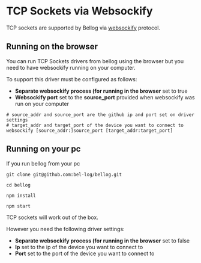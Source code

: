 # TCP Sockets via Websockify

TCP sockets are supported by Bellog via [websockify](https://github.com/novnc/websockify) protocol.

## Running on the browser

You can run TCP Sockets drivers from bellog using the browser but you need to have websockify running on your computer.

To support this driver must be configured as follows:

* **Separate websockify process (for running in the browser** set to true
* **Websockify port** set to the **source_port** provided when websockify was run on your computer

```
# source_addr and source_port are the github ip and port set on driver settings
# target_addr and target_port of the device you want to connect to
websockify [source_addr:]source_port [target_addr:target_port]
```

## Running on your pc

If you run bellog from your pc

```
git clone git@github.com:bel-log/bellog.git

cd bellog

npm install

npm start
```

TCP sockets will work out of the box.

However you need the following driver settings:

* **Separate websockify process (for running in the browser** set to false
* **Ip** set to the ip of the device you want to connect to
* **Port** set to the port of the device you want to connect to
